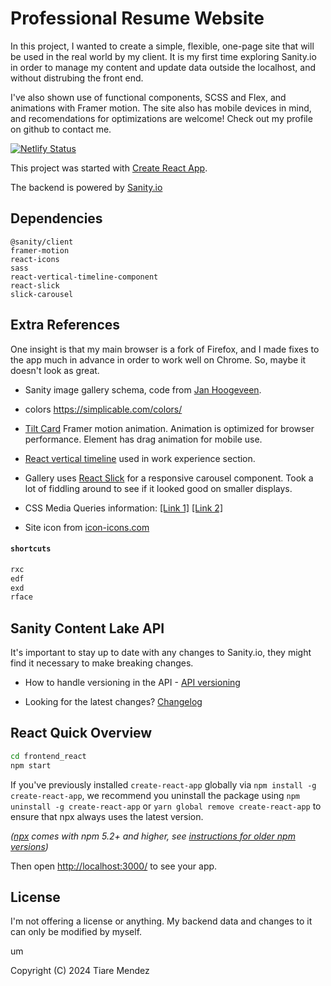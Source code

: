 # Professional Resume Website

In this project, I wanted to create a simple, flexible, one-page site that will be used in the real world by my client. It is my first time exploring Sanity.io in order to manage my content and update data outside the localhost, and without distrubing the front end. 

I've also shown use of functional components, SCSS and Flex, and animations with Framer motion. The site also has mobile devices in mind, and recomendations for optimizations are welcome! Check out my profile on github to contact me.

[![Netlify Status](https://api.netlify.com/api/v1/badges/95bc3987-9993-4aba-83a1-d3221ead9a9c/deploy-status)](https://app.netlify.com/sites/claudia-mendez-portfolio/deploys)

This project was started with [Create React App](https://github.com/facebook/create-react-app).

The backend is powered by [Sanity.io](https://www.sanity.io/) 

## Dependencies

`@sanity/client`  
`framer-motion`  
`react-icons`  
`sass`  
`react-vertical-timeline-component`  
`react-slick`  
`slick-carousel` 


## Extra References

One insight is that my main browser is a fork of Firefox, and I made fixes to the app much in advance in order to work well on Chrome. So, maybe it doesn't look as great. 

- Sanity image gallery schema, code from [Jan Hoogeveen](https://www.sanity.io/schemas/image-gallery-dea386ba).

- colors https://simplicable.com/colors/ 

- [Tilt Card](www.hover.dev/components/cards#hover-tilt-card) Framer motion animation. Animation is optimized for browser performance. Element has drag animation for mobile use.

- [React vertical timeline](https://stephane-monnot.github.io/react-vertical-timeline/#/) used in work experience section.

- Gallery uses [React Slick](https://react-slick.neostack.com/) for a responsive carousel component. Took a lot of fiddling around to see if it looked good on smaller displays.

- CSS Media Queries information: [[Link 1]](https://weekendprojects.dev/posts/which-responsive-media-query-breakpoints-should-you-use/) [[Link 2]](https://css-tricks.com/snippets/css/media-queries-for-standard-devices/)

- Site icon from [icon-icons.com](https://icon-icons.com/icon/book-pen-food-education/114955)


#### `shortcuts`
```js
rxc 
edf 
exd 
rface
```

<!-- 
todo
in navbar, make the display sizes consistent when hamburger bar appears
svg https://shapes.framer.website/
 -->


 ## Sanity Content Lake API 
 It's important to stay up to date with any changes to Sanity.io, they might find it necessary to make breaking changes. 

- How to handle versioning in the API - [API versioning](https://www.sanity.io/docs/api-versioning) 

- Looking for the latest changes? [Changelog](https://www.sanity.io/changelog)

## React Quick Overview

```sh
cd frontend_react
npm start
```
If you've previously installed `create-react-app` globally via `npm install -g create-react-app`, we recommend you uninstall the package using `npm uninstall -g create-react-app` or `yarn global remove create-react-app` to ensure that npx always uses the latest version.

_([npx](https://medium.com/@maybekatz/introducing-npx-an-npm-package-runner-55f7d4bd282b) comes with npm 5.2+ and higher, see [instructions for older npm versions](https://gist.github.com/gaearon/4064d3c23a77c74a3614c498a8bb1c5f))_

Then open [http://localhost:3000/](http://localhost:3000/) to see your app.<br>



## License

I'm not offering a license or anything. My backend data and changes to it can only be modified by myself. 

um

Copyright (C) 2024 Tiare Mendez
